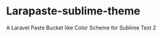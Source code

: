 Larapaste-sublime-theme
=======================

A Laravel Paste Bucket like Color Scheme for Sublime Text 2